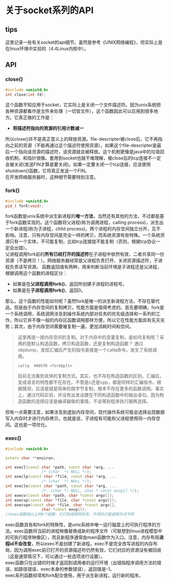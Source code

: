 # 关于socket系列的API

## tips
这里记录一些有关socket的api细节。虽然是参考《UNIX网络编程》，但实际上是在linux环境中实验的（4.4Linux内核中）。

## API
### close()
```cpp
#include <unistd.h>
int close(int fd);
```
这个函数不知应用于socket，它实际上是关闭一个文件描述符。因为unix系统把各种资源都看作是文件来处理（一切皆文件），这个函数因此可以应用到很多地方。它真正做的工作是：  
* **将描述符指向的资源的引用计数减一**   

所以close()并不是真正意义上的释放资源。file-descripter被close后，它不再指向之前的资源（不能再通过这个描述符使用资源）。如果这个file-descripter是最后一个指向该资源的描述符，该资源就会被释放。这个机制更像是java中的垃圾回收机制，和指针很像。套用到socket也就不难理解，被close后的tcp连接不一定会被关闭(发送FIN才算是要关闭)。如果一定要关闭一个tcp连接，应该使用shutdown()函数，它将真正发送一个FIN。  
在开发网络服务器时，这种细节需要特别注意。  
### fork()
```cpp
#include <unistd.h>
pid_t fork(void);
```
fork函数是unix系统中派生新进程的**唯一方法**，当然还有其他的方法，不过都是基于fork函数实现的。这个函数将父进程(称为调用进程，calling process)，派生出一个新进程(称为子进程，child process)。两个进程的内存空间独立分开，互不影响。注意，只有内存空间是完全一样的拷贝，而系统资源有些特殊。一个系统资源只有一个实体，不可能复制，比如tcp连接就不能复制（否则，根据tcp协议一定会出错）。  
父进程调用fork前的**所有已经打开的描述符**在子进程中依然有效，二者共享同一份资源（不是拷贝！）。网络服务器经常是父进程负责打开、关闭资源描述符，子进程负责读写资源。
函数返回值有两种，用来判断当前环境是子进程还是父进程，根据调用这个函数的进程区分：  
* 如果是在**父进程调用fork()**，返回所创建子进程的进程号。  
* 如果是在**子进程调用fork()**，返回0。

那么，这个函数的性能如何呢？虽然fork是唯一的派生新进程方法，不存在替代品，但是由于内存空间的复制拷贝，性能方面是值得考虑的。首先要明确，fork是一个系统调用，系统调用涉及到操作系统内部对任务的优先级选择和一系列的工作，所以它并不像一般的内存区函数调用那样方便，所以它在性能方面具有先天劣势；其次，由于内存空间需要被复制一遍，更加消耗时间和空间。  
> 这里再提一提内存空间的复制。对于内存中的变量复制，是如何复制呢？采用的是默认构造函数，拷贝构造函数，还是复制构造函数？
> 通过objdump，发现汇编后产生的指令直接是一个callq命令，发生了系统调用。
>```assemble
>callq  4005f0 <fork@plt>
>```  
>目前无法看到具体的复制方式。其实，也不存在构造函数的区别。汇编后，变成语言的特性都不在存在。不管是c还是cpp，都是同样的汇编指令。根据猜测，应该是就是简单的按字节复制，根本不存在更多的函数调用。事实上，通过代码实验，并没有出发设置在不同构造函数中的输出语句。因为构造函数的选择应该是编译器做的事情，不会等到程序执行期再选择。

但有一点需要注意，如果涉及到虚拟内存空间，现代操作系统可能会选择出现数据写入内存时才进行内存拷贝。也就是说，子进程有可能和父进程使用同一内存空间。这也是一项优化。
### exec()
```cpp
#include <unistd.h>

extern char **environ;

int execl(const char *path, const char *arg, ...
                /* (char  *) NULL */);
int execlp(const char *file, const char *arg, ...
                /* (char  *) NULL */);
int execle(const char *path, const char *arg, ...
                /*, (char *) NULL, char * const envp[] */);
int execv(const char *path, char *const argv[]);
int execvp(const char *file, char *const argv[]);
int execvpe(const char *file, char *const argv[],
                char *const envp[]);
//exec函数指以上的6个函数，它们完成相同任务，不同的只是调用方式不同
```
exec函数具有和fork的特殊性，是unix系统中唯一运行磁盘上的可执行程序的方法。exec函数将当前的进程映像替换成新的程序文件（可联想到linux进程模型中的可执行程序映像区），而且新程序通常由main函数作为入口。注意，内存布局**进程id不会改变**，所以exec不是创建了新进程。exec不是完全改写进程的内存布局，因为调用exec前已打开的资源描述符仍然有效，它们对应的资源没有被回收（这是通常情况下，可以通过一些选项进行设置）。  
exec函数只在出错的时候才返回到调用者的运行环境（出错指程序调用方法的错误，如路径错误、exec本身的参数错误），返回值是-1。  
exec系列函数经常和fork配合使用，用于派生新进程，运行新的程序。  
